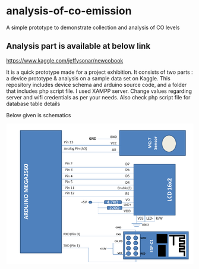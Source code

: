 # analysis-of-co-emission
A simple prototype to demonstrate collection and analysis of CO levels

## Analysis part is available at below link
https://www.kaggle.com/jeffysonar/newcobook

It is a quick prototype made for a project exhibition. It consists of two parts : a device prototype & analysis on a sample data set on Kaggle.
This repository includes device schema and arduino source code, and a folder that includes php script file.
I used XAMPP server. Change values regarding server and wifi credentials as per your needs. Also check php script file for database table details

Below given is schematics

![title](https://raw.githubusercontent.com/jeffysonar/analysis-of-co-emission/master/schematics.PNG)
